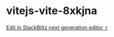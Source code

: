 # vitejs-vite-8xkjna

[Edit in StackBlitz next generation editor ⚡️](https://stackblitz.com/~/github.com/hagopjay/vitejs-vite-8xkjna)